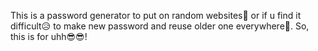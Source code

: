 This is a password generator to put on random websites🤩 or if u find it difficult😥 to make new password and reuse older one everywhere🚀. So, this is for uhh😎😎!
